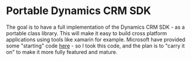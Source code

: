 # Portable Dynamics CRM SDK

The goal is to have a full implementation of the Dynamics CRM SDK - as a portable class library. This will make it easy to build cross platform applications using tools like xamarin for example.
Microsoft have provided some "starting" code [here](https://code.msdn.microsoft.com/Mobile-Development-Helper-3213e2e6/view/SourceCode#content) - so I took this code, and the plan is to "carry it on" to make it more fully featured and mature.
